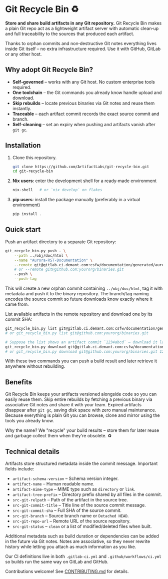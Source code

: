 # Git Recycle Bin ♻️

**Store and share build artifacts in any Git repository.** Git Recycle Bin makes a plain Git repo act as a lightweight artifact server with automatic clean‑up and full traceability to the sources that produced each artifact.

Thanks to orphan commits and non‑destructive Git notes everything lives inside Git itself – no extra infrastructure required. Use it with GitHub, GitLab or any other host.

## Why adopt Git Recycle Bin?

- **Self‑governed** – works with any Git host. No custom enterprise tools required.
- **One toolchain** – the Git commands you already know handle upload and download.
- **Skip rebuilds** – locate previous binaries via Git notes and reuse them instantly.
- **Traceable** – each artifact commit records the exact source commit and branch.
- **Self‑cleaning** – set an expiry when pushing and artifacts vanish after `git gc`.

## Installation

1. Clone this repository.
   ```bash
   git clone https://github.com/ArtifactLabs/git-recycle-bin.git
   cd git-recycle-bin
   ```
2. **Nix users**: enter the development shell for a ready‑made environment
   ```bash
   nix-shell   # or `nix develop` on flakes
   ```
3. **pip users**: install the package manually (preferably in a virtual environment)
   ```bash
   pip install .
   ```

## Quick start

Push an artifact directory to a separate Git repository:

```bash
git_recycle_bin.py push . \
    --path ../obj/doc/html \
    --name "Aurora-RST-Documentation" \
    --remote git@gitlab.ci.demant.com:csfw/documentation/generated/aurora_rst_html_mpeddemo.git \
    # or --remote git@github.com:yourorg/binaries.git
    --push \
    --push-tag
```

This will create a new orphan commit containing `../obj/doc/html`, tag it with metadata and push it to the binary repository. The branch/tag naming encodes the source commit so future downloads know exactly where it came from.

List available artifacts in the remote repository and download one by its commit SHA:

```bash
git_recycle_bin.py list git@gitlab.ci.demant.com:csfw/documentation/generated/aurora_rst_html_mpeddemo.git
# or git_recycle_bin.py list git@github.com:yourorg/binaries.git

# Suppose the list shows an artifact commit `1234abcd` – download it locally
git_recycle_bin.py download git@gitlab.ci.demant.com:csfw/documentation/generated/aurora_rst_html_mpeddemo.git 1234abcd
# or git_recycle_bin.py download git@github.com:yourorg/binaries.git 1234abcd
```

With these two commands you can push a build result and later retrieve it anywhere without rebuilding.

## Benefits

Git Recycle Bin keeps your artifacts versioned alongside code so you can easily
reuse them. Skip entire rebuilds by fetching a previous binary via associative
Git notes and share it with your team. Expired artifacts disappear after
`git gc`, saving disk space with zero manual maintenance. Because everything is
plain Git you can browse, clone and mirror using the tools you already know.

Why the name? We "recycle" your build results – store them for later reuse and
garbage collect them when they're obsolete. ♻️

## Technical details

Artifacts store structured metadata inside the commit message. Important fields include:

- `artifact-schema-version` – Schema version integer.
- `artifact-name` – Human readable name.
- `artifact-mime-type` – MIME type such as `directory` or `link`.
- `artifact-tree-prefix` – Directory prefix shared by all files in the commit.
- `src-git-relpath` – Path of the artifact in the source tree.
- `src-git-commit-title` – Title line of the source commit message.
- `src-git-commit-sha` – Full SHA of the source commit.
- `src-git-branch` – Source branch name or `Detached HEAD`.
- `src-git-repo-url` – Remote URL of the source repository.
- `src-git-status` – `clean` or a list of modified/deleted files when built.

Additional metadata such as build duration or dependencies can be added in the
future via Git notes. Notes are associative, so they never rewrite history while
letting you attach as much information as you like.

Our CI definitions live in both `.gitlab-ci.yml` and `.github/workflows/ci.yml`
so builds run the same way on GitLab and GitHub.


Contributions welcome! See [CONTRIBUTING.md](CONTRIBUTING.md) for details.

